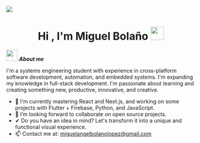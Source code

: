<img src="https://user-images.githubusercontent.com/73097560/115834477-dbab4500-a447-11eb-908a-139a6edaec5c.gif">
<h1 align="center">Hi , I'm Miguel Bolaño <img src="https://media.giphy.com/media/hvRJCLFzcasrR4ia7z/giphy.gif" width="35"></h1>

<img src="https://media.giphy.com/media/ObNTw8Uzwy6KQ/giphy.gif" width="30px">&nbsp;***About me***

I'm a systems engineering student with experience in cross-platform software development, automation, and embedded systems. I'm expanding my knowledge in full-stack development. I'm passionate about learning and creating something new, productive, innovative, and creative.
- 🌱 I'm currently mastering React and Next.js, and working on some projects with Flutter + Firebase, Python, and JavaScript.
- 👯 I’m looking forward to collaborate on open source projects.
- ✔ Do you have an idea in mind? Let's transform it into a unique and functional visual experience.
- 📫 Contact me at: <a href="miguelangelbolanolopez@gmail.com">miguelangelbolanolopez@gmail.com</a>
